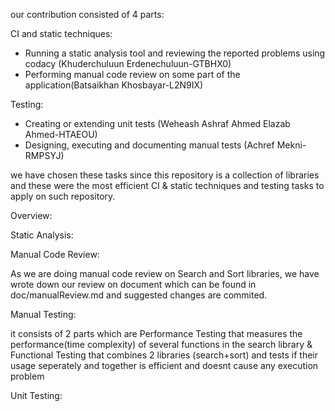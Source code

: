 our contribution consisted of 4 parts:

CI and static techniques:

- Running a static analysis tool and reviewing the reported problems using codacy (Khuderchuluun Erdenechuluun-GTBHX0)
- Performing manual code review on some part of the application(Batsaikhan Khosbayar-L2N9IX)

Testing:

- Creating or extending unit tests (Weheash Ashraf Ahmed Elazab Ahmed-HTAEOU)
- Designing, executing and documenting manual tests (Achref Mekni-RMPSYJ)

we have chosen these tasks since this repository is a collection of libraries and these were
the most efficient CI & static techniques and testing tasks to apply on such repository.

Overview:

Static Analysis:

Manual Code Review:

As we are doing manual code review on Search and Sort libraries, we have wrote down our review on document which can be found
in doc/manualReview.md and suggested changes are commited.

Manual Testing:

it consists of 2 parts which are Performance Testing that measures the performance(time complexity) of
several functions in the search library & Functional Testing that combines 2 libraries (search+sort)
and tests if their usage seperately and together is efficient and doesnt cause any execution problem

Unit Testing:
